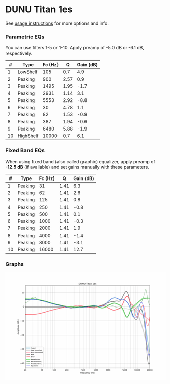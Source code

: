 # DUNU Titan 1es
See [usage instructions](https://github.com/jaakkopasanen/AutoEq#usage) for more options and info.

### Parametric EQs
You can use filters 1-5 or 1-10. Apply preamp of -5.0 dB or -6.1 dB, respectively.

|   # | Type      |   Fc (Hz) |    Q |   Gain (dB) |
|-----|-----------|-----------|------|-------------|
|   1 | LowShelf  |       105 | 0.7  |         4.9 |
|   2 | Peaking   |       900 | 2.57 |         0.9 |
|   3 | Peaking   |      1495 | 1.95 |        -1.7 |
|   4 | Peaking   |      2931 | 1.14 |         3.1 |
|   5 | Peaking   |      5553 | 2.92 |        -8.8 |
|   6 | Peaking   |        30 | 4.78 |         1.1 |
|   7 | Peaking   |        82 | 1.53 |        -0.9 |
|   8 | Peaking   |       387 | 1.94 |        -0.6 |
|   9 | Peaking   |      6480 | 5.88 |        -1.9 |
|  10 | HighShelf |     10000 | 0.7  |         6.1 |

### Fixed Band EQs
When using fixed band (also called graphic) equalizer, apply preamp of **-12.5 dB** (if available) and set gains manually with these parameters.

|   # | Type    |   Fc (Hz) |    Q |   Gain (dB) |
|-----|---------|-----------|------|-------------|
|   1 | Peaking |        31 | 1.41 |         6.3 |
|   2 | Peaking |        62 | 1.41 |         2.6 |
|   3 | Peaking |       125 | 1.41 |         0.8 |
|   4 | Peaking |       250 | 1.41 |        -0.8 |
|   5 | Peaking |       500 | 1.41 |         0.1 |
|   6 | Peaking |      1000 | 1.41 |        -0.3 |
|   7 | Peaking |      2000 | 1.41 |         1.9 |
|   8 | Peaking |      4000 | 1.41 |        -1.4 |
|   9 | Peaking |      8000 | 1.41 |        -3.1 |
|  10 | Peaking |     16000 | 1.41 |        12.7 |

### Graphs
![](./DUNU%20Titan%201es.png)
